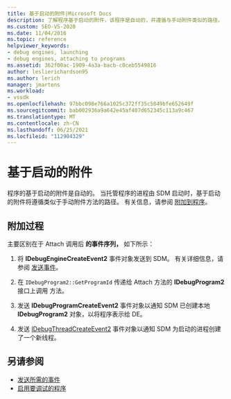 ```yaml
---
title: 基于启动的附件|Microsoft Docs
description: 了解程序基于启动的附件，该程序是自动的，并遵循与手动附件类似的路径。
ms.custom: SEO-VS-2020
ms.date: 11/04/2016
ms.topic: reference
helpviewer_keywords:
- debug engines, launching
- debug engines, attaching to programs
ms.assetid: 362f00ac-1909-4a3a-bacb-c0ceb5549816
author: leslierichardson95
ms.author: lerich
manager: jmartens
ms.workload:
- vssdk
ms.openlocfilehash: 97bbc098e766a1025c372ff35c5849bfe652649f
ms.sourcegitcommit: bab002936a9a642e45af407d652345c113a9c467
ms.translationtype: MT
ms.contentlocale: zh-CN
ms.lasthandoff: 06/25/2021
ms.locfileid: "112904329"
---
```

# <a name="launch-based-attachment"></a>基于启动的附件
程序的基于启动的附件是自动的。 当托管程序的进程由 SDM 启动时，基于启动的附件将遵循类似于手动附件方法的路径。 有关信息，请参阅 [附加到程序](../../extensibility/debugger/attaching-to-the-program.md)。

## <a name="the-attaching-process"></a>附加过程
 主要区别在于 Attach 调用后 **的事件序列，** 如下所示：

1. 将 **IDebugEngineCreateEvent2** 事件对象发送到 SDM。 有关详细信息，请参阅 [发送事件](../../extensibility/debugger/sending-events.md)。

2. 在 `IDebugProgram2::GetProgramId` 传递给 Attach 方法的 **IDebugProgram2** 接口上调用 方法。

3. 发送 **IDebugProgramCreateEvent2** 事件对象以通知 SDM 已创建本地 **IDebugProgram2** 对象，以将程序表示给 DE。

4. 发送 [IDebugThreadCreateEvent2](../../extensibility/debugger/reference/idebugthreadcreateevent2.md) 事件对象以通知 SDM 为启动的进程创建了一个新线程。

## <a name="see-also"></a>另请参阅
- [发送所需的事件](../../extensibility/debugger/sending-the-required-events.md)
- [启用要调试的程序](../../extensibility/debugger/enabling-a-program-to-be-debugged.md)
